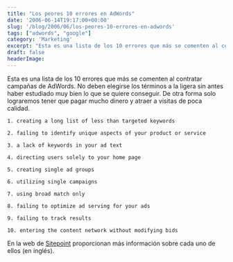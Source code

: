 ```yaml
---
title: "Los peores 10 errores en AdWords"
date: '2006-06-14T19:17:00+00:00'
slug: '/blog/2006/06/los-peores-10-errores-en-adwords'
tags: ["adwords", "google"]
category: 'Marketing'
excerpt: "Esta es una lista de los 10 errores que más se comenten al contratar campañas de AdWords. No deben elegirse los términos a la ligera sin antes haber estudiado muy bien lo que se quiere conseguir. De ot..."
draft: false
headerImage: 
---
```

Esta es una lista de los 10 errores que más se comenten al contratar campañas de AdWords. No deben elegirse los términos a la ligera sin antes haber estudiado muy bien lo que se quiere conseguir. De otra forma solo lograremos tener que pagar mucho dinero y atraer a visitas de poca calidad.

    1. creating a long list of less than targeted keywords

    2. failing to identify unique aspects of your product or service

    3. a lack of keywords in your ad text

    4. directing users solely to your home page

    5. creating single ad groups

    6. utilizing single campaigns

    7. using broad match only

    8. failing to optimize ad serving for your ads

    9. failing to track results

    10. entering the content network without modifying bids

En la web de [Sitepoint](http://www.sitepoint.com/article/worst-adwords-campaign-mistakes) proporcionan más información sobre cada uno de ellos (en inglés).

